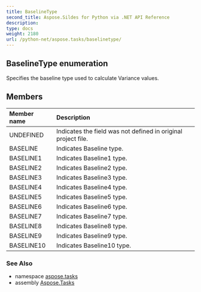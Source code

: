```yaml
---
title: BaselineType
second_title: Aspose.Sildes for Python via .NET API Reference
description: 
type: docs
weight: 2180
url: /python-net/aspose.tasks/baselinetype/
---
```


## BaselineType enumeration

Specifies the baseline type used to calculate Variance values.

## Members
| Member name | Description |
| :- | :- |
|UNDEFINED|Indicates the field was not defined in original project file.|
|BASELINE|Indicates Baseline type.|
|BASELINE1|Indicates Baseline1 type.|
|BASELINE2|Indicates Baseline2 type.|
|BASELINE3|Indicates Baseline3 type.|
|BASELINE4|Indicates Baseline4 type.|
|BASELINE5|Indicates Baseline5 type.|
|BASELINE6|Indicates Baseline6 type.|
|BASELINE7|Indicates Baseline7 type.|
|BASELINE8|Indicates Baseline8 type.|
|BASELINE9|Indicates Baseline9 type.|
|BASELINE10|Indicates Baseline10 type.|

### See Also

* namespace [aspose.tasks](../../aspose.tasks/)
* assembly [Aspose.Tasks](/tasks/python-net/)

